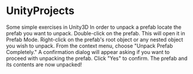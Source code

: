 # UnityProjects
Some simple exercises in Unity3D
In order to unpack a prefab locate the prefab you want to unpack. Double-click on the prefab. This will open it in Prefab Mode.
Right-click on the prefab's root object or any nested object you wish to unpack. From the context menu, choose "Unpack Prefab Completely."
 A confirmation dialog will appear asking if you want to proceed with unpacking the prefab. Click "Yes" to confirm.
 The prefab and its contents are now unpacked!
